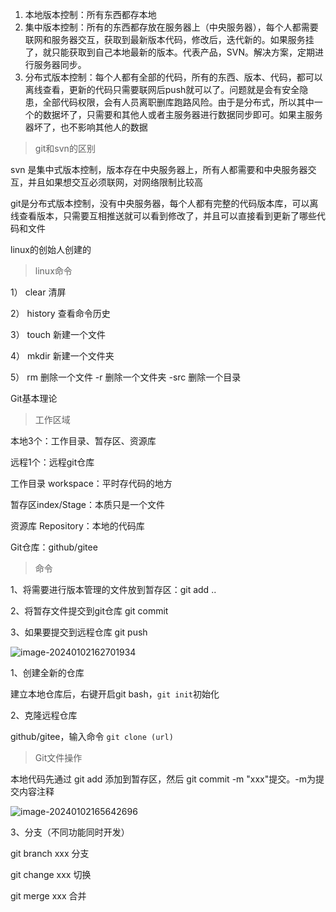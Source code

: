 1. 本地版本控制：所有东西都存本地
2. 集中版本控制：所有的东西都存放在服务器上（中央服务器），每个人都需要联网和服务器交互，获取到最新版本代码，修改后，迭代新的。如果服务挂了，就只能获取到自己本地最新的版本。代表产品，SVN。解决方案，定期进行服务器同步。
3. 分布式版本控制：每个人都有全部的代码，所有的东西、版本、代码，都可以离线查看，更新的代码只需要联网后push就可以了。问题就是会有安全隐患，全部代码权限，会有人员离职删库跑路风险。由于是分布式，所以其中一个的数据坏了，只需要和其他人或者主服务器进行数据同步即可。如果主服务器坏了，也不影响其他人的数据

>  git和svn的区别

svn 是集中式版本控制，版本存在中央服务器上，所有人都需要和中央服务器交互，并且如果想交互必须联网，对网络限制比较高

git是分布式版本控制，没有中央服务器，每个人都有完整的代码版本库，可以离线查看版本，只需要互相推送就可以看到修改了，并且可以直接看到更新了哪些代码和文件

linux的创始人创建的

> linux命令

1） clear 清屏

2） history 查看命令历史

3） touch 新建一个文件

4） mkdir 新建一个文件夹

5） rm 删除一个文件 -r 删除一个文件夹 -src 删除一个目录

Git基本理论

> 工作区域

本地3个：工作目录、暂存区、资源库

远程1个：远程git仓库

工作目录 workspace：平时存代码的地方

暂存区index/Stage：本质只是一个文件

资源库 Repository：本地的代码库

Git仓库：github/gitee

> 命令

1、将需要进行版本管理的文件放到暂存区：git add ..

2、将暂存文件提交到git仓库  git commit

3、如果要提交到远程仓库 git push 

![image-20240102162701934](C:\Users\USER\Desktop\image-20240102162701934.png)

1、创建全新的仓库

建立本地仓库后，右键开启git bash，```git init```初始化

2、克隆远程仓库

github/gitee，输入命令 ```git clone (url)```

> Git文件操作

本地代码先通过 git add 添加到暂存区，然后 git commit -m "xxx"提交。-m为提交内容注释

![image-20240102165642696](C:\Users\USER\Desktop\image-20240102165642696.png)

3、分支（不同功能同时开发）

git branch xxx 分支

git change xxx  切换

git merge xxx  合并

